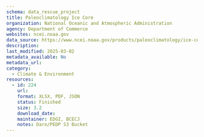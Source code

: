 ```yaml
---
schema: data_rescue_project 
title: Paleoclimatology Ice Core
organization: National Oceanic and Atmospheric Administration
agency: Department of Commerce
websites: ncei.noaa.gov
data_source: https://www.ncei.noaa.gov/products/paleoclimatology/ice-core
description: 
last_modified: 2025-03-02
metadata_available: No
metadata_url: 
category:
  - Climate & Environment 
resources:
  - id: 224
    url: 
    format: XLSX, PDF, JSON
    status: Finished
    size: 3.2
    download_date: 
    maintainer: EDGI, BCECJ
    notes: Daro/PEDP S3 Bucket
---
```

